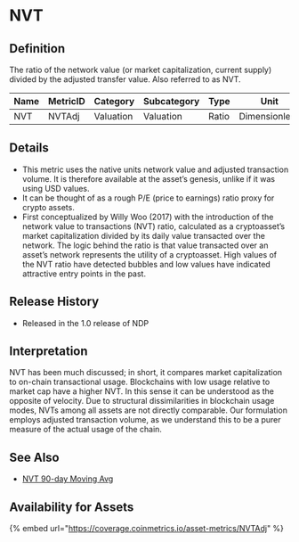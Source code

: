 # NVT

## Definition

The ratio of the network value (or market capitalization, current supply) divided by the adjusted transfer value. Also referred to as NVT.

| Name | MetricID | Category  | Subcategory | Type  | Unit          | Interval |
| ---- | -------- | --------- | ----------- | ----- | ------------- | -------- |
| NVT  | NVTAdj   | Valuation | Valuation   | Ratio | Dimensionless | 1 day    |

## Details

* This metric uses the native units network value and adjusted transaction volume. It is therefore available at the asset’s genesis, unlike if it was using USD values.
* It can be thought of as a rough P/E (price to earnings) ratio proxy for crypto assets.
* First conceptualized by Willy Woo (2017) with the introduction of the network value to transactions (NVT) ratio, calculated as a cryptoasset’s market capitalization divided by its daily value transacted over the network. The logic behind the ratio is that value transacted over an asset’s network represents the utility of a cryptoasset. High values of the NVT ratio have detected bubbles and low values have indicated attractive entry points in the past.

## **Release History**

* Released in the 1.0 release of NDP

## Interpretation

NVT has been much discussed; in short, it compares market capitalization to on-chain transactional usage. Blockchains with low usage relative to market cap have a higher NVT. In this sense it can be understood as the opposite of velocity. Due to structural dissimilarities in blockchain usage modes, NVTs among all assets are not directly comparable. Our formulation employs adjusted transaction volume, as we understand this to be a purer measure of the actual usage of the chain.

## See Also

* [NVT 90-day Moving Avg](nvtadj90.md)

## Availability for Assets

{% embed url="https://coverage.coinmetrics.io/asset-metrics/NVTAdj" %}

